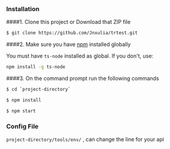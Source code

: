 ### Installation
####1. Clone this project or Download that ZIP file

```sh
$ git clone https://github.com/Jnxulia/trtest.git
```

####2.  Make sure you have [npm](https://www.npmjs.org/) installed globally

You must have `ts-node` installed as global. If you don't, use:

```bash
npm install -g ts-node
```

####3. On the command prompt run the following commands

```sh
$ cd `project-directory`
```

```sh
$ npm install 
```

```sh
$ npm start
```

### Config File  
`project-directory/tools/env/` , can change the line for your api
